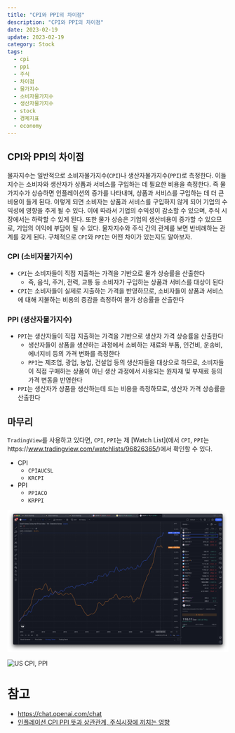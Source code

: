 ```yaml
---
title: "CPI와 PPI의 차이점"
description: "CPI와 PPI의 차이점"
date: 2023-02-19
update: 2023-02-19
category: Stock
tags:
  - cpi
  - ppi
  - 주식
  - 차이점
  - 물가지수
  - 소비자물가지수
  - 생산자물가지수
  - stock
  - 경제지표
  - economy
---
```



## CPI와 PPI의 차이점

물자지수는 일반적으로 소비자물가지수(`CPI`)나 생산자물가지수(`PPI`)로 측정한다. 이들 지수는 소비자와 생산자가 상품과 서비스를 구입하는 데 필요한 비용을 측정한다. 즉 물가지수가 상승하면 인플레이션의 증가를 나타내며, 상품과 서비스를 구입하는 데 더 큰 비용이 들게 된다. 이렇게 되면 소비자는 상품과 서비스를 구입하지 않게 되어 기업의 수익성에 영향을 주게 될 수 있다. 이에 따라서 기업의 수익성이 감소할 수 있으며, 주식 시장에서는 하락할 수 있게 된다. 또한 물가 상승은 기업의 생산비용이 증가할 수 있으므로, 기업의 이익에 부담이 될 수 있다. 물자지수와 주식 간의 관계를 보면 반비례하는 관계를 갖게 된다. 구체적으로 `CPI`와 `PPI`는 어떤 차이가 있는지도 알아보자.



### CPI (소비자물가지수)

- `CPI`는 소비자들이 직접 지출하는 가격을 기반으로 물가 상승률을 산출한다
    - 즉, 음식, 주거, 전력, 교통 등 소비자가 구입하는 상품과 서비스를 대상이 된다
- `CPI`는 소비자들이 실제로 지출하는 가격을 반영하므로, 소비자들이 상품과 서비스에 대해 지불하는 비용의 증감을 측정하여 물가 상승률을 산출한다

### PPI (생산자물가지수)

- `PPI`는 생산자들이 직접 지출하는 가격을 기반으로 생산자 가격 상승률을 산출한다
    - 생산자들이 상품을 생산하는 과정에서 소비하는 재료와 부품, 인건비, 운송비, 에너지비 등의 가격 변화를 측정한다
    - `PPI`는 제조업, 광업, 농업, 건설업 등의 생산자들을 대상으로 하므로, 소비자들이 직접 구매하는 상품이 아닌 생산 과정에서 사용되는 원자재 및 부재료 등의 가격 변동을 반영한다
- `PPI`는 생산자가 상품을 생산하는데 드는 비용을 측정하므로, 생산자 가격 상승률을 산출한다

## 마무리

`TradingView`를 사용하고 있다면,  `CPI`, `PPI`는 제 [Watch List](에서 `CPI`, `PPI`는https://www.tradingview.com/watchlists/96826365/)에서 확인할 수 있다.

- CPI
    - `CPIAUCSL`
    - `KRCPI`
- PPI
    - `PPIACO`
    - `KRPPI`



![한국 CPI, PPI](image-20230219140840409.png)

![US CPI, PPI](image-20230219140941255.png)

# 참고

- https://chat.openai.com/chat
- [인플레이션 CPI PPI 뜻과 상관관계, 주식시장에 끼치는 영향](https://binbong.tistory.com/entry/%EC%9D%B8%ED%94%8C%EB%A0%88%EC%9D%B4%EC%85%98-CPI-PPI-%EB%AC%BC%EA%B0%80%EC%A7%80%EC%88%98-%EB%9C%BB-%EC%83%81%EA%B4%80%EA%B4%80%EA%B3%84-%EC%A3%BC%EC%8B%9D%EC%8B%9C%EC%9E%A5-%EC%98%81%ED%96%A5)

